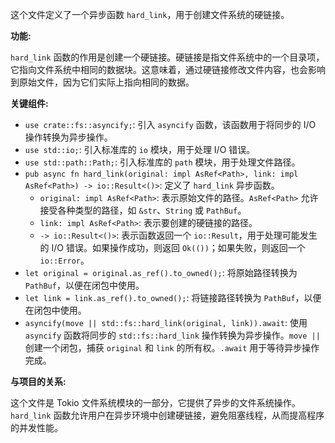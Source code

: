 这个文件定义了一个异步函数 `hard_link`，用于创建文件系统的硬链接。

**功能:**

`hard_link` 函数的作用是创建一个硬链接。硬链接是指文件系统中的一个目录项，它指向文件系统中相同的数据块。这意味着，通过硬链接修改文件内容，也会影响到原始文件，因为它们实际上指向相同的数据。

**关键组件:**

*   `use crate::fs::asyncify;`: 引入 `asyncify` 函数，该函数用于将同步的 I/O 操作转换为异步操作。
*   `use std::io;`: 引入标准库的 `io` 模块，用于处理 I/O 错误。
*   `use std::path::Path;`: 引入标准库的 `path` 模块，用于处理文件路径。
*   `pub async fn hard_link(original: impl AsRef<Path>, link: impl AsRef<Path>) -> io::Result<()>`:  定义了 `hard_link` 异步函数。
    *   `original: impl AsRef<Path>`:  表示原始文件的路径。`AsRef<Path>` 允许接受各种类型的路径，如 `&str`、`String` 或 `PathBuf`。
    *   `link: impl AsRef<Path>`:  表示要创建的硬链接的路径。
    *   `-> io::Result<()>`:  表示函数返回一个 `io::Result`，用于处理可能发生的 I/O 错误。如果操作成功，则返回 `Ok(())`；如果失败，则返回一个 `io::Error`。
*   `let original = original.as_ref().to_owned();`: 将原始路径转换为 `PathBuf`，以便在闭包中使用。
*   `let link = link.as_ref().to_owned();`: 将链接路径转换为 `PathBuf`，以便在闭包中使用。
*   `asyncify(move || std::fs::hard_link(original, link)).await`:  使用 `asyncify` 函数将同步的 `std::fs::hard_link` 操作转换为异步操作。`move ||` 创建一个闭包，捕获 `original` 和 `link` 的所有权。`.await` 用于等待异步操作完成。

**与项目的关系:**

这个文件是 Tokio 文件系统模块的一部分，它提供了异步的文件系统操作。`hard_link` 函数允许用户在异步环境中创建硬链接，避免阻塞线程，从而提高程序的并发性能。

